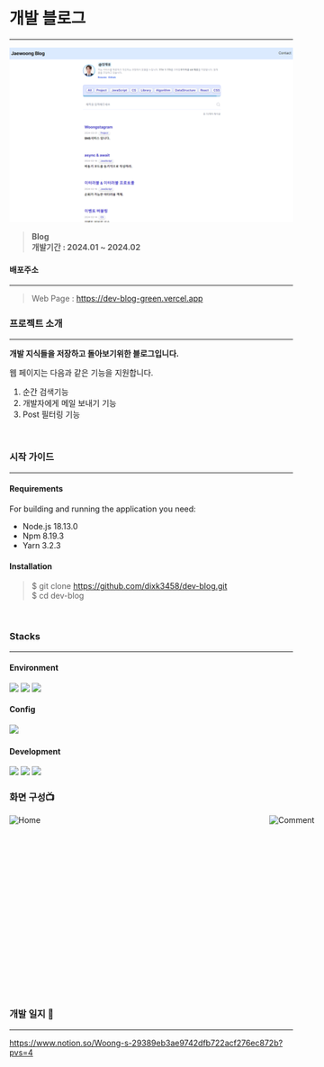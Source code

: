 # 개발 블로그

---

![메인 이미지](./images/home.png)

> **Blog** <br> **개발기간 : 2024.01 ~ 2024.02**

#### 배포주소

---

> Web Page : https://dev-blog-green.vercel.app

### 프로젝트 소개

---

**개발 지식들을 저장하고 돌아보기위한 블로그입니다.**

웹 페이지는 다음과 같은 기능을 지원합니다.

1. 순간 검색기능
2. 개발자에게 메일 보내기 기능
3. Post 필터링 기능

<br>

### 시작 가이드

---

#### Requirements

For building and running the application you need:

- Node.js 18.13.0
- Npm 8.19.3
- Yarn 3.2.3

#### Installation

> $ git clone https://github.com/dixk3458/dev-blog.git<br> \$ cd dev-blog

<br>

### Stacks

---

#### Environment

<img src="https://img.shields.io/badge/visualstudiocode-007ACC?style=for-the-badge&logo=visualstudiocode&logoColor=white">

<img src="https://img.shields.io/badge/Git-F05032?style=for-the-badge&logo=Git&logoColor=white">

<img src="https://img.shields.io/badge/github-181717?style=for-the-badge&logo=github&logoColor=BLACK">

#### Config

<img src="https://img.shields.io/badge/npm-CB3837?style=for-the-badge&logo=npm&logoColor=white">

#### Development

<img src="https://img.shields.io/badge/Next.js-000000?style=for-the-badge&logo=next.js&logoColor=white">
<img src="https://img.shields.io/badge/typescript-3178C6?style=for-the-badge&logo=typescript&logoColor=white">
<img src="https://img.shields.io/badge/tailwindcss-06B6D4?style=for-the-badge&logo=tailwindcss&logoColor=white">

<br>

### 화면 구성📺

<div style="display:grid; grid-template-columns: 1fr 1fr; grid-gap:12px">
    <img src="./images/main.png" width="450px" height="300px" alt="Home"/>
    <img src="./images/chat.png" width="450px" height="300px" alt="Comment"/>
</div>

<br>

### 개발 일지 📕

---

https://www.notion.so/Woong-s-29389eb3ae9742dfb722acf276ec872b?pvs=4
